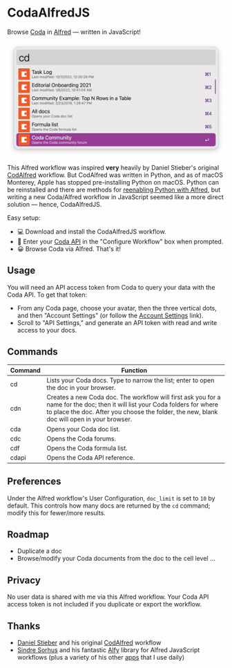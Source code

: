 # CodaAlfredJS

Browse [Coda](https://coda.io) in [Alfred](https://alfredapp.com) — written in JavaScript!

![CodaAlfredJS](images/codaalfredjs_screenshot.png)

This Alfred workflow was inspired **very** heavily by Daniel Stieber's original [CodAlfred](https://github.com/danielstieber/CodAlfred) workflow. But CodAlfred was written in Python, and as of macOS Monterey, Apple has stopped pre-installing Python on macOS. Python can be reinstalled and there are methods for [reenabling Python with Alfred](https://www.alfredapp.com/help/kb/python-2-monterey/), but writing a new Coda/Alfred workflow in JavaScript seemed like a more direct solution — hence, CodaAlfredJS.

Easy setup:
- 💻 Download and install the CodaAlfredJS workflow.
- 🔐 Enter your [Coda API](https://coda.io/account) in the "Configure Workflow" box when prompted.
- 😀 Browse Coda via Alfred. That's it!

## Usage
You will need an API access token from Coda to query your data with the Coda API. To get that token:
- From any Coda page, choose your avatar, then the three vertical dots, and then "Account Settings" (or follow the [Account Settings](https://coda.io/account) link).
- Scroll to "API Settings," and generate an API token with read and write access to your docs.

## Commands
Command|Function
-|-
cd|Lists your Coda docs. Type to narrow the list; enter to open the doc in your browser.
cdn|Creates a new Coda doc. The workflow will first ask you for a name for the doc; then it will list your Coda folders for where to place the doc. After you choose the folder, the new, blank doc will open in your browser.
cda|Opens your Coda doc list.
cdc|Opens the Coda forums.
cdf|Opens the Coda formula list.
cdapi|Opens the Coda API reference.

## Preferences
Under the Alfred workflow's User Configuration, `doc_limit` is set to `10` by default. This controls how many docs are returned by the `cd` command; modify this for fewer/more results.

## Roadmap
- Duplicate a doc
- Browse/modify your Coda documents from the doc to the cell level ...


## Privacy
No user data is shared with me via this Alfred workflow. Your Coda API access token is not included if you duplicate or export the workflow.

## Thanks
- [Daniel Stieber](https://www.danielstieber.com) and his original [CodAlfred](https://github.com/danielstieber/CodAlfred) workflow
- [Sindre Sorhus](https://sindresorhus.com) and his fantastic [Alfy](https://github.com/sindresorhus/alfy) library for Alfred JavaScript workflows (plus a variety of his other [apps](https://sindresorhus.com/apps) that I use daily)
